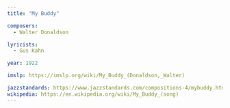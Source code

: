 ```yaml
---
title: "My Buddy"

composers:
  - Walter Donaldson

lyricists:
  - Gus Kahn

year: 1922

imslp: https://imslp.org/wiki/My_Buddy_(Donaldson,_Walter)

jazzstandards: https://www.jazzstandards.com/compositions-4/mybuddy.htm
wikipedia: https://en.wikipedia.org/wiki/My_Buddy_(song)
---
```

